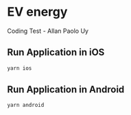 # EV energy
Coding Test - Allan Paolo Uy

## Run Application in iOS

```sh
yarn ios
```

## Run Application in Android

```sh
yarn android
```
